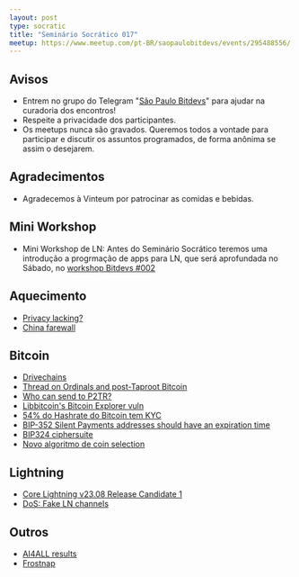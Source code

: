 ```yaml
---
layout: post
type: socratic
title: "Seminário Socrático 017"
meetup: https://www.meetup.com/pt-BR/saopaulobitdevs/events/295488556/
---
```


## Avisos

- Entrem no grupo do Telegram "[São Paulo Bitdevs](https://t.me/joinchat/lHusQ1bV9fUyNDY5)" para ajudar na curadoria dos encontros!
- Respeite a privacidade dos participantes. 
- Os meetups nunca são gravados. Queremos todos a vontade para participar e discutir os assuntos programados, de forma anônima se assim o desejarem.

## Agradecimentos

- Agradecemos à Vinteum por patrocinar as comidas e bebidas.

## Mini Workshop

* Mini Workshop de LN: Antes do Seminário Socrático teremos uma introdução a progrmação de apps para LN, que será aprofundada no Sábado, no [workshop Bitdevs #002](https://www.meetup.com/pt-BR/saopaulobitdevs/events/295488702/)

## Aquecimento

* [Privacy lacking?](https://twitter.com/r32a_/status/1686916653085499392)
* [China farewall](https://gfw.report/publications/usenixsecurity23/en/)

## Bitcoin

* [Drivechains](https://blog.bitmex.com/drivechains/)
* [Thread on Ordinals and post-Taproot Bitcoin](https://twitter.com/LucasNuzzi/status/1633859957434245120)
* [Who can send to P2TR?](https://twitter.com/murchandamus/status/1685004407862067200)
* [Libbitcoin's Bitcoin Explorer vuln](https://twitter.com/hrdng/status/1689022029142560771)
* [54% do Hashrate do Bitcoin tem KYC](https://twitter.com/lasernakamoto/status/1689759526109540352?s=46&t=LrvsyosXi8wNpILTH1xIYw)
* [BIP-352 Silent Payments addresses should have an expiration time](https://lists.linuxfoundation.org/pipermail/bitcoin-dev/2023-August/021849.html)
* [BIP324 ciphersuite](bitcoin/bitcoin#28008)
* [Novo algoritmo de coin selection](bitcoin/bitcoin#27877)

## Lightning

* [Core Lightning v23.08 Release Candidate 1](https://twitter.com/Core_LN/status/1688705685285122048)
* [DoS: Fake LN channels](https://morehouse.github.io/lightning/fake-channel-dos)

## Outros

* [AI4ALL results](https://twitter.com/fedibtc/status/1688617469630464000)
* [Frostnap](https://github.com/frostsnap/frostsnap)